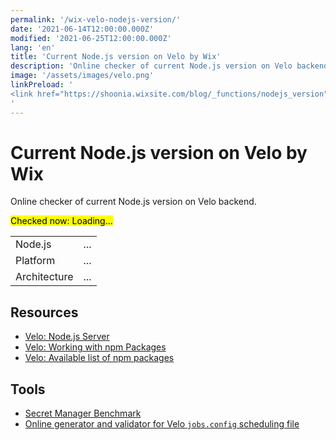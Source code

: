 ```yaml
---
permalink: '/wix-velo-nodejs-version/'
date: '2021-06-14T12:00:00.000Z'
modified: '2021-06-25T12:00:00.000Z'
lang: 'en'
title: 'Current Node.js version on Velo by Wix'
description: 'Online checker of current Node.js version on Velo backend'
image: '/assets/images/velo.png'
linkPreload: '
<link href="https://shoonia.wixsite.com/blog/_functions/nodejs_version" rel="preload" as="fetch" crossorigin="anonymous">
'
---
```


# Current Node.js version on Velo by Wix

Online checker of current Node.js version on Velo backend.

<mark>Checked now: <span id="ts">Loading...</span></mark>
<output id="error" style="color:red">&nbsp;</output>

<table>
  <tbody>
    <tr>
      <td>Node.js</td>
      <td id="version">...</td>
    </tr>
    <tr>
      <td>Platform</td>
      <td id="platform">...</td>
    </tr>
    <tr>
      <td>Architecture</td>
      <td id="arch">...</td>
    </tr>
  </tbody>
</table>

## Resources

- [Velo: Node.js Server](https://www.wix.com/velo/feature/node.js-server)
- [Velo: Working with npm Packages](https://support.wix.com/en/article/velo-working-with-npm-packages)
- [Velo: Available list of npm packages](https://www.wix.com/velo/npm-modules)

## Tools

- [Secret Manager Benchmark](/secret-manager-benchmark/)
- [Online generator and validator for Velo `jobs.config` scheduling file](https://shoonia.github.io/jobs.config/)

<script>
{
  const h = (selector, props) => {
    return Object.assign(document.querySelector(selector), props);
  };

  fetch('https://shoonia.wixsite.com/blog/_functions/nodejs_version')
    .then((response) => {
      if (response.ok) {
        return response.json();
      }

      return Promise.reject(response.statusText);
    })
    .then((data) => {
      const date = new Date(data.ts);

      h('#ts', {
        title: date.toLocaleString([], {
          weekday: 'long',
          year: 'numeric',
          month: 'long',
          day: 'numeric',
        }),
        textContent: date.toLocaleString([], {
          year: 'numeric',
          month: 'numeric',
          day: 'numeric',
        }),
      });

      h('#version', { textContent: data.version });
      h('#arch', { textContent: data.arch });
      h('#platform', { textContent: data.platform });
    })
    .catch((error) => {
      h('#error', { textContent: String(error) });
    });
}
</script>
